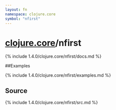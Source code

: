 ```yaml
---
layout: fn
namespace: clojure.core
symbol: "nfirst"
---
```


# [clojure.core](../)/nfirst

{% include 1.4.0/clojure.core/nfirst/docs.md %}

##Examples

{% include 1.4.0/clojure.core/nfirst/examples.md %}
## Source
{% include 1.4.0/clojure.core/nfirst/src.md %}

